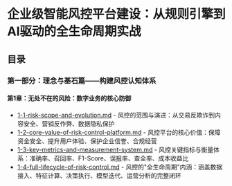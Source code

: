 # 企业级智能风控平台建设：从规则引擎到AI驱动的全生命周期实战

## 目录

### 第一部分：理念与基石篇——构建风控认知体系

#### 第1章：无处不在的风险：数字业务的核心防御

- [1-1-risk-scope-and-evolution.md](1-1-risk-scope-and-evolution.md) - 风控的范围与演进：从交易反欺诈到内容安全、营销反作弊、数据隐私保护
- [1-2-core-value-of-risk-control-platform.md](1-2-core-value-of-risk-control-platform.md) - 风控平台的核心价值：保障资金安全、提升用户体验、保护企业信誉、合规经营
- [1-3-key-metrics-and-measurement-system.md](1-3-key-metrics-and-measurement-system.md) - 风控关键指标与衡量体系：准确率、召回率、F1-Score、误报率、查全率、成本收益比
- [1-4-full-lifecycle-of-risk-control.md](1-4-full-lifecycle-of-risk-control.md) - 风控的"全生命周期"内涵：涵盖数据接入、特征计算、决策执行、模型迭代、运营分析的完整闭环